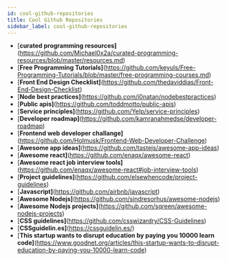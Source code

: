 ```yaml
---
id: cool-github-repositories
title: Cool Github Repositories
sidebar_label: cool-github-repositories
---
```



- [**curated programming resources]**(https://github.com/Michael0x2a/curated-programming-resources/blob/master/resources.md)
- [**Free Programming Tutorials]**(https://github.com/keyuls/Free-Programming-Tutorials/blob/master/free-programming-courses.md)
- [**Front End Design Checklist]**(https://github.com/thedaviddias/Front-End-Design-Checklist)
- [**Node best practices]**(https://github.com/i0natan/nodebestpractices)
- [**Public apis]**(https://github.com/toddmotto/public-apis)
- [**Service principles]**(https://github.com/Yelp/service-principles)
- [**Developer roadmap]**(https://github.com/kamranahmedse/developer-roadmap)
- [**Frontend web developer challange]**(https://github.com/Holmusk/Frontend-Web-Developer-Challenge)
- [**Awesome app ideas]**(https://github.com/tastejs/awesome-app-ideas)
- [**Awesome react]**(https://github.com/enaqx/awesome-react)
- [**Awesome react job interview tools]**(https://github.com/enaqx/awesome-react#job-interview-tools)
- [**Project guidelines]**(https://github.com/elsewhencode/project-guidelines)
- [**Javascript]**(https://github.com/airbnb/javascript)
- [**Awesome Nodejs]**(https://github.com/sindresorhus/awesome-nodejs)
- [**Awesome Nodejs projects]**(https://github.com/sqreen/awesome-nodejs-projects)
- [**CSS guidelines]**(https://github.com/csswizardry/CSS-Guidelines)
- [**CSSguidelin.es]**(https://cssguidelin.es/)
- [**This startup wants to disrupt education by paying you 10000 learn code]**(https://www.goodnet.org/articles/this-startup-wants-to-disrupt-education-by-paying-you-10000-learn-code)

<!-- - []()
- []()
- []()
- []() -->
